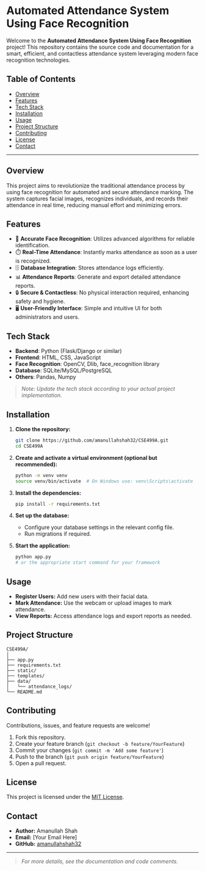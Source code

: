 
# Automated Attendance System Using Face Recognition

Welcome to the **Automated Attendance System Using Face Recognition** project! This repository contains the source code and documentation for a smart, efficient, and contactless attendance system leveraging modern face recognition technologies.

## Table of Contents

- [Overview](#overview)
- [Features](#features)
- [Tech Stack](#tech-stack)
- [Installation](#installation)
- [Usage](#usage)
- [Project Structure](#project-structure)
- [Contributing](#contributing)
- [License](#license)
- [Contact](#contact)

---

## Overview

This project aims to revolutionize the traditional attendance process by using face recognition for automated and secure attendance marking. The system captures facial images, recognizes individuals, and records their attendance in real time, reducing manual effort and minimizing errors.

## Features

- 🎯 **Accurate Face Recognition**: Utilizes advanced algorithms for reliable identification.
- ⏱️ **Real-Time Attendance**: Instantly marks attendance as soon as a user is recognized.
- 🗄️ **Database Integration**: Stores attendance logs efficiently.
- 📊 **Attendance Reports**: Generate and export detailed attendance reports.
- 🔒 **Secure & Contactless**: No physical interaction required, enhancing safety and hygiene.
- 🖥️ **User-Friendly Interface**: Simple and intuitive UI for both administrators and users.

## Tech Stack

- **Backend**: Python (Flask/Django or similar)
- **Frontend**: HTML, CSS, JavaScript
- **Face Recognition**: OpenCV, Dlib, face_recognition library
- **Database**: SQLite/MySQL/PostgreSQL
- **Others**: Pandas, Numpy

> _Note: Update the tech stack according to your actual project implementation._

## Installation

1. **Clone the repository:**
   ```bash
   git clone https://github.com/amanullahshah32/CSE499A.git
   cd CSE499A
   ```

2. **Create and activate a virtual environment (optional but recommended):**
   ```bash
   python -m venv venv
   source venv/bin/activate  # On Windows use: venv\Scripts\activate
   ```

3. **Install the dependencies:**
   ```bash
   pip install -r requirements.txt
   ```

4. **Set up the database:**
   - Configure your database settings in the relevant config file.
   - Run migrations if required.

5. **Start the application:**
   ```bash
   python app.py
   # or the appropriate start command for your framework
   ```

## Usage

- **Register Users:** Add new users with their facial data.
- **Mark Attendance:** Use the webcam or upload images to mark attendance.
- **View Reports:** Access attendance logs and export reports as needed.

## Project Structure

```
CSE499A/
│
├── app.py
├── requirements.txt
├── static/
├── templates/
├── data/
│   └── attendance_logs/
└── README.md
```

## Contributing

Contributions, issues, and feature requests are welcome!

1. Fork this repository.
2. Create your feature branch (`git checkout -b feature/YourFeature`)
3. Commit your changes (`git commit -m 'Add some feature'`)
4. Push to the branch (`git push origin feature/YourFeature`)
5. Open a pull request.

## License

This project is licensed under the [MIT License](LICENSE).

## Contact

- **Author:** Amanullah Shah
- **Email:** [Your Email Here]
- **GitHub:** [amanullahshah32](https://github.com/amanullahshah32)

---

> _For more details, see the documentation and code comments._
